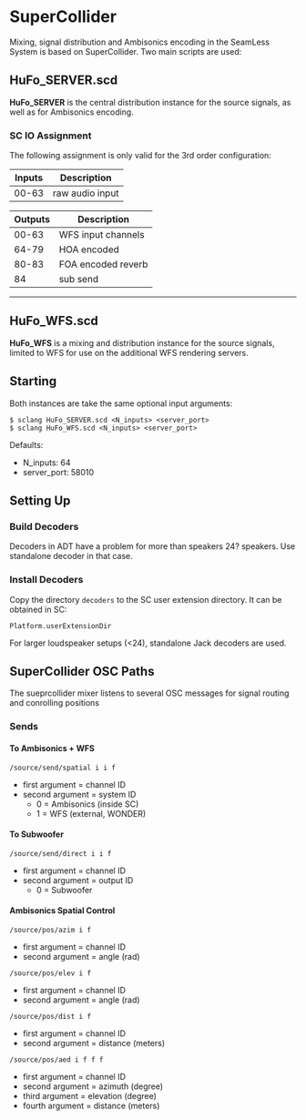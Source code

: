 # SuperCollider

Mixing, signal distribution and Ambisonics encoding in  the SeamLess System is based on SuperCollider. Two main scripts are used:

## HuFo_SERVER.scd

**HuFo_SERVER** is the central distribution instance for the source signals, as well as for Ambisonics encoding.


### SC IO Assignment

The following assignment is only valid for the 3rd order configuration:

Inputs  | Description
---     | ---  
00-63   | raw audio input


Outputs | Description
---     | ---  
00-63   | WFS input channels
64-79   | HOA encoded
80-83   | FOA encoded reverb
84      | sub send

----



## HuFo_WFS.scd

**HuFo_WFS** is a  mixing and distribution instance for the source signals, limited to WFS for use on the additional WFS rendering servers.


## Starting

Both instances are take the same optional input arguments:

```console
$ sclang HuFo_SERVER.scd <N_inputs> <server_port>
$ sclang HuFo_WFS.scd <N_inputs> <server_port>
```
Defaults:

- N_inputs: 64
- server_port: 58010


## Setting Up

### Build Decoders

Decoders in ADT have a problem for more than speakers 24? speakers. Use standalone decoder in that case.

### Install Decoders

Copy the directory ``decoders`` to the SC user
extension directory. It can be obtained in SC:

``Platform.userExtensionDir``

For larger loudspeaker setups (<24), standalone Jack decoders are used.



## SuperCollider OSC Paths

The sueprcollider mixer listens to several OSC messages for signal routing and conrolling positions

### Sends

#### To Ambisonics + WFS

``/source/send/spatial i i f ``

- first argument = channel ID
- second argument = system ID
  - 0 = Ambisonics (inside SC)
  - 1 = WFS (external, WONDER)

#### To Subwoofer

``/source/send/direct i i f ``

- first argument = channel ID
- second argument = output ID
  - 0 = Subwoofer

#### Ambisonics Spatial Control

```/source/pos/azim i f```

- first argument = channel ID
- second argument = angle (rad)

```/source/pos/elev i f```

- first argument = channel ID
- second argument = angle (rad)

```/source/pos/dist i f```

- first argument = channel ID
- second argument = distance (meters)

```/source/pos/aed i f f f```

- first argument  = channel ID
- second argument = azimuth (degree)
- third argument  = elevation (degree)
- fourth argument = distance (meters)
